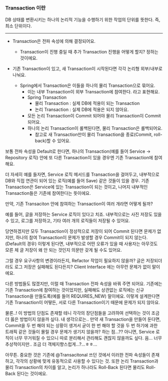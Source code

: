 ### Transaction 이란
DB 상태를 변환시키는 하나의 논리적 기능을 수행하기 위한 작업의 단위를 뜻한다. 즉, 최소 단위이다.

---

- Transaction은 전파 속성에 의해 결정되어요.
  - Transaction이 진행 중일 때 추가 Transaction 진행을 어떻게 할지? 정하는 것이에요.

- 기존 Transaction이 있고, 새 Transaction이 시작된다면 각각 논리형 외부/내부로 나눠요.
  - Spring에서 Transaction은 이들을 하나의 물리 Transaction으로 묶어요.
    - 이는 내부 Transaction이 외부 Transaction에 참여한다. 라고 표현해요.
    - Spring Transaction
      - 물리 Transaction : 실제 DB에 적용이 되는 Transaction
      - 논리 Transaction : 실제 DB에 적용은 되지 않아요.
    - 모든 논리 Transaction이 Commit 되어야 물리 Transaction이 Commit 되어요.
    - 하나의 논리 Transaction이 롤백된다면, 물리 Transaction은 롤백되어요.
      - 참고로 새 Transaction만이 물리 Transaction을 종료(Commit, roll-back)할 수 있어요.

보통 전파 속성을 Default로 한다면, 하나의 Transaction(예를 들어 Service -> Repository 로직) 안에 또 다른 Transaction이 있을 경우엔 기존 Transaction에 참여해요.

더 자세히 예를 들자면, Service 로직 메서드를 Transaction을 걸어두고, 내부적으로 DB와 직접 연관이 되어 있는 로직(예를 들어 Save) 같은 것들이 있을 경우. 기존 Transaction은 Service에 있는 Transaction이 되는 것이고, 나머지 내부적인 Transaction들은 기존에 참여한다는 뜻이에요.

만약, 기존 Transaciton 안에 참여하는 Transaction이 여러 개라면 어떻게 될까?

예를 들어, 글을 저장하는 Service 로직이 있다고 치죠. 내부적으로는 사진 저장도 있을 수 있고, 로그를 저장하고, 기타 여러 개의 로직들이 저장될 수 있어요.

당연하겠지만 모두 Transaction이 정상적으로 저장이 되어 Commit 된다면 문제가 없지만, 하나의 참여 Transaction이 문제가 발생할 경우 Commit이 되지 않는다.(Default의 경우) 이렇게 된다면, 내부적으로 어떤 오류가 있을 때 사용자는 아무것도 모른 체 글 저장이 왜 안 되는 것인지 의문만 갖게 될 수도 있어요.

그럴 경우 요구사항의 변경이라든지, Refactor 작업이 필요하지 않을까? 글은 저장되더라도 로그 저장은 실패해도 된다든지? Client Interface 에는 아무런 문제가 없이 말이에요.

다른 방법들도 많겠지만, 이럴 때 Transaction 전파 속성을 바꿔 주면 되어요. 기존에는 기존 Transaction에 참여하는 것이었지만, 실패해도 상관없는 로직에는 신규 Transaction을 만들도록(예를 들어 REQUIRES_NEW) 말이에요.
이렇게 설계한다면 기존 Transaction이 어떻든, 서로 다른 Transaction이기 때문에 문제가 되지 않아요.

물론..! 이 방법의 단점도 존재할 테니 각각의 장단점들을 고려하여 선택하는 것이 조금 더 옳은 방법이지 않을까 싶다. 내 생각으로는.. 만약 새 Transaction을 만들어 둔다면, Commit을 두 번 해야 되는 상황이 생겨서 굳이 한 번 해야 할 것을 두 번 하기에 과한 트래픽 같은 것들이 몰릴 경우 문제가 생기지 않을까? 하는 점...??
아니면, Service 로직이 너무 무거워질 수 있으니 따로 분리해서 관리해도 괜찮지 않을까도 싶다. 음... 너무 추상적이지만.. 조금 더 객체지향스럽게...?...ㅎㅎ...

아무튼. 중요한 것은 기존에 @Transacitonal 쓰던 것에서 이러한 전파 속성들이 존재하고, 각각의 상황에 맞게 유동적으로 사용할 수 있다는 것. 또한 논리 Transaction과 물리 Transaction의 차이를 알고, 논리가 하나라도 Roll-Back 된다면 물리도 Roll-Back 된다는 것이에요.